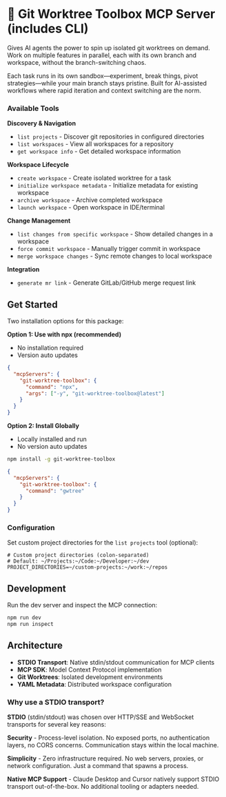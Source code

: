# 🌳 Git Worktree Toolbox MCP Server (includes CLI)

Gives AI agents the power to spin up isolated git worktrees on demand. Work on multiple features in parallel, each with its own branch and workspace, without the branch-switching chaos.

Each task runs in its own sandbox—experiment, break things, pivot strategies—while your main branch stays pristine. Built for AI-assisted workflows where rapid iteration and context switching are the norm.

### Available Tools

**Discovery & Navigation**

- `list projects` - Discover git repositories in configured directories
- `list workspaces` - View all workspaces for a repository
- `get workspace info` - Get detailed workspace information

**Workspace Lifecycle**

- `create workspace` - Create isolated worktree for a task
- `initialize workspace metadata` - Initialize metadata for existing workspace
- `archive workspace` - Archive completed workspace
- `launch workspace` - Open workspace in IDE/terminal

**Change Management**

- `list changes from specific workspace` - Show detailed changes in a workspace
- `force commit workspace` - Manually trigger commit in workspace
- `merge workspace changes` - Sync remote changes to local workspace

**Integration**

- `generate mr link` - Generate GitLab/GitHub merge request link

## Get Started

Two installation options for this package:

**Option 1: Use with npx (recommended)**

- No installation required
- Version auto updates

```json
{
  "mcpServers": {
    "git-worktree-toolbox": {
      "command": "npx",
      "args": ["-y", "git-worktree-toolbox@latest"]
    }
  }
}
```

**Option 2: Install Globally**

- Locally installed and run
- No version auto updates

```bash
npm install -g git-worktree-toolbox
```

```json
{
  "mcpServers": {
    "git-worktree-toolbox": {
      "command": "gwtree"
    }
  }
}
```

### Configuration

Set custom project directories for the `list projects` tool (optional):

```env
# Custom project directories (colon-separated)
# Default: ~/Projects:~/Code:~/Developer:~/dev
PROJECT_DIRECTORIES=~/custom-projects:~/work:~/repos
```

## Development

Run the dev server and inspect the MCP connection:

```sh
npm run dev
npm run inspect
```

## Architecture

- **STDIO Transport**: Native stdin/stdout communication for MCP clients
- **MCP SDK**: Model Context Protocol implementation
- **Git Worktrees**: Isolated development environments
- **YAML Metadata**: Distributed workspace configuration

### Why use a STDIO transport?

**STDIO** (stdin/stdout) was chosen over HTTP/SSE and WebSocket transports for several key reasons:

**Security** - Process-level isolation. No exposed ports, no authentication layers, no CORS concerns. Communication stays within the local machine.

**Simplicity** - Zero infrastructure required. No web servers, proxies, or network configuration. Just a command that spawns a process.

**Native MCP Support** - Claude Desktop and Cursor natively support STDIO transport out-of-the-box. No additional tooling or adapters needed.
